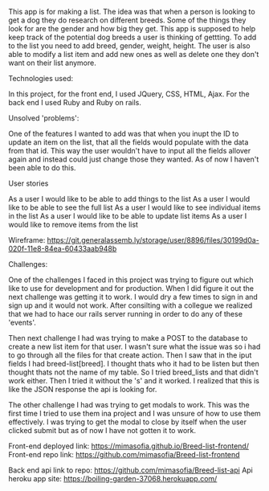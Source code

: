 This app is for making a list. The idea was that when a person is looking to get a dog they do research on different breeds. Some of the things they look for are the gender and how big they get. This app is supposed to help keep track of the potential dog breeds a user is thinking of gettting. To add to the list you need to add breed, gender, weight, height. The user is also able to modify a list item and add new ones as well as delete one they don't want on their list anymore.

Technologies used:

In this project, for the front end, I used JQuery, CSS, HTML, Ajax. For the back end I used Ruby and Ruby on rails.

Unsolved 'problems':

One of the features I wanted to add was that when you inupt the ID to update an item on the list, that all the fields would populate with the data from that id. This way the user wouldn't have to input all the fields allover again and instead could just change those they wanted. As of now I haven't been able to do this.

User stories

As a user I would like to be able to add things to the list
As a user I would like to be able to see the full list
As a user I would like to see individual items in the list
As a user I would like to be able to update list items
As a user I would like to remove items from the list

Wireframe: https://git.generalassemb.ly/storage/user/8896/files/30199d0a-020f-11e8-84ea-60433aab948b

Challenges:

One of the challenges I faced in this project was trying to figure out which like to use for development and for production. When I did figure it out the next challenge was getting it to work. I would dry a few times to sign in and sign up and it would not work. After consilting with a collegue we realized that we had to hace our rails server running in order to do any of these 'events'.

Then next challenge I had was trying to make a POST to the database to create a new list item for that user. I wasn't sure what the issue was so i had to go through all the files for that create action. Then I saw that in the iput fields I had breed-list[breed]. I thought thats who it had to be listen but then thought thats not the name of my table. So I tried breed_lists and that didn't work either. Then I tried it without the 's' and it worked. I realized that this is like the JSON response the api is looking for.

The other challenge I had was trying to get modals to work. This was the first time I tried to use them ina project and I was unsure of how to use them effectively. I was trying to get the modal to close by itself when the user clicked submit but as of now I have not gotten it to work.

Front-end deployed link: https://mimasofia.github.io/Breed-list-frontend/
Front-end repo link: https://github.com/mimasofia/Breed-list-frontend

Back end api link to repo: https://github.com/mimasofia/Breed-list-api
Api heroku app site: https://boiling-garden-37068.herokuapp.com/
